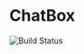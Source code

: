 # ChatBox
![Build Status](https://github.com/KajaBraz/ChatBox/workflows/Chatbox%20project/badge.svg)